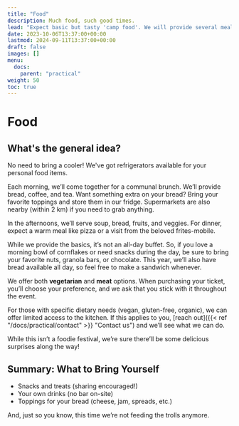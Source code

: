 ```yaml
---
title: "Food"
description: Much food, such good times.
lead: "Expect basic but tasty 'camp food'. We will provide several meals, and you can store your personal food items in our refrigerators. Check out the timetable below to plan for what additional food to bring."
date: 2023-10-06T13:37:00+00:00
lastmod: 2024-09-11T13:37:00+00:00
draft: false
images: []
menu: 
  docs:
    parent: "practical"
weight: 50
toc: true
---
```


# Food

## What's the general idea?

No need to bring a cooler! We've got refrigerators available for your personal food items.

Each morning, we’ll come together for a communal brunch. We’ll provide bread, coffee, and tea. Want something extra on your bread? Bring your favorite toppings and store them in our fridge. Supermarkets are also nearby (within 2 km) if you need to grab anything.

In the afternoons, we’ll serve soup, bread, fruits, and veggies. For dinner, expect a warm meal like pizza or a visit from the beloved frites-mobile.

While we provide the basics, it’s not an all-day buffet. So, if you love a morning bowl of cornflakes or need snacks during the day, be sure to bring your favorite nuts, granola bars, or chocolate. This year, we’ll also have bread available all day, so feel free to make a sandwich whenever.

We offer both **vegetarian** and **meat** options. When purchasing your ticket, you’ll choose your preference, and we ask that you stick with it throughout the event.

For those with specific dietary needs (vegan, gluten-free, organic), we can offer limited access to the kitchen. If this applies to you, [reach out]({{< ref "/docs/practical/contact" >}} "Contact us") and we’ll see what we can do.

While this isn’t a foodie festival, we’re sure there’ll be some delicious surprises along the way!

## Summary: What to Bring Yourself
* Snacks and treats (sharing encouraged!)
* Your own drinks (no bar on-site)
* Toppings for your bread (cheese, jam, spreads, etc.)

And, just so you know, this time we’re not feeding the trolls anymore.
